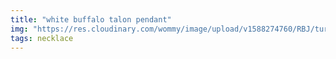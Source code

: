 ```yaml
---
title: "white buffalo talon pendant"
img: "https://res.cloudinary.com/wommy/image/upload/v1588274760/RBJ/turquoise/white-buffalo/1_sxrvzy.jpg"
tags: necklace
---
```

